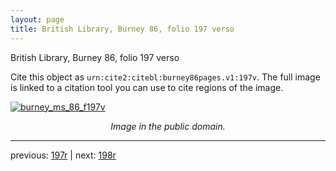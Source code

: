 ```yaml
---
layout: page
title: British Library, Burney 86, folio 197 verso
---
```


British Library, Burney 86, folio 197 verso

Cite this object as `urn:cite2:citebl:burney86pages.v1:197v`.  The full image is linked to a citation tool you can use to cite regions of the image.

[![burney_ms_86_f197v](http://www.homermultitext.org/iipsrv?IIIF=/project/homer/pyramidal/deepzoom/citebl/burney86imgs/v1/burney_ms_86_f197v.tif/full/800,/0/default.jpg)](http://www.homermultitext.org/ict2/?urn=urn:cite2:citebl:burney86imgs.v1:burney_ms_86_f197v) 

<p style="text-align: center; font-style: italic;">Image in the public domain.</p>

---

previous: [197r](../197r/) | next: [198r](../198r/)